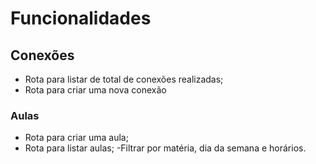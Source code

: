 # Funcionalidades

## Conexões

- Rota para listar de total de conexões realizadas;
- Rota para criar uma nova conexão

### Aulas

- Rota para criar uma aula;
- Rota para listar aulas;
    -Filtrar por matéria, dia da semana e horários.
